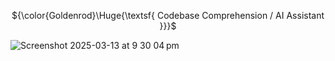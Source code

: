 <p align="center">${\color{Goldenrod}\Huge{\textsf{ Codebase Comprehension / AI Assistant }}}$</p>

![Screenshot 2025-03-13 at 9 30 04 pm](https://github.com/user-attachments/assets/eff32105-8b56-483b-a47a-70c438447e30)
